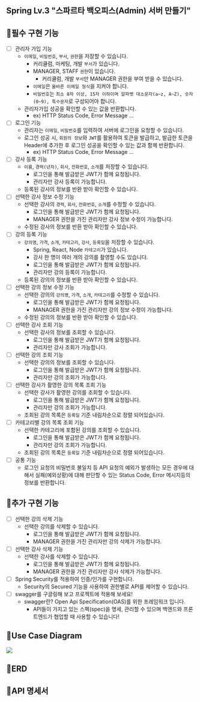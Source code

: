 Spring Lv.3 "스파르타 백오피스(Admin) 서버 만들기"
-----

🐥필수 구현 기능
-----
- [ ]  관리자 가입 기능
    - `이메일`, `비밀번호`, `부서`, `권한`을 저장할 수 있습니다.
        - 커리큘럼, 마케팅, 개발 `부서`가 있습니다.
        - MANAGER, STAFF `권한`이 있습니다.
            - 커리큘럼, 개발 `부서`만 MANAGER 권한을 부여 받을 수 있습니다.
        - `이메일`은  `올바른 이메일 형식`을 지켜야 합니다.
        - `비밀번호`는  `최소 8자 이상, 15자 이하이며 알파벳 대소문자(a~z, A~Z), 숫자(0~9), 특수문자`로 구성되어야 합니다.
    - 관리자가입 성공을 확인할 수 있는 값을 반환합니다.
        - ex) HTTP Status Code, Error Message …        
- [ ]  로그인 기능
    - 관리자는 `이메일`, `비밀번호`를 입력하여 서버에 로그인을 요청할 수 있습니다.
    - 로그인 성공 시, `회원의 정보`와 `JWT`를 활용하여 토큰을 발급하고,
    발급한 토큰을 Header에 추가한 후 로그인 성공을 확인할 수 있는 값과 함께 반환합니다.
        - ex) HTTP Status Code, Error Message …
- [ ]  강사 등록 기능
    - `이름`, `경력(년차)`, `회사`, `전화번호`, `소개`를 저장할 수 있습니다.
        - 로그인을 통해 발급받은 JWT가 함께 요청됩니다.
        - 관리자만 강사 등록이 가능합니다.
    - 등록된 강사의 정보를 반환 받아 확인할 수 있습니다.
- [ ]  선택한 강사 정보 수정 기능
    - 선택한 강사의 `경력`, `회사`, `전화번호`, `소개`를 수정할 수 있습니다.
        - 로그인을 통해 발급받은 JWT가 함께 요청됩니다.
        - MANAGER  권한을 가진 관리자만 강사 정보 수정이 가능합니다.
    - 수정된 강사의 정보를 반환 받아 확인할 수 있습니다.
- [ ]  강의 등록 기능
    - `강의명`, `가격`, `소개`, `카테고리`, `강사`, `등록일`을 저장할 수 있습니다.
        - Spring, React, Node `카테고리`가 있습니다.
        - 강사 한 명이 여러 개의 강의를 촬영할 수도 있습니다.
        - 로그인을 통해 발급받은 JWT가 함께 요청됩니다.
        - 관리자만 강의 등록이 가능합니다.
    - 등록된 강의의 정보를 반환 받아 확인할 수 있습니다.
- [ ]  선택한 강의 정보 수정 기능
    - 선택한 강의의 `강의명`, `가격`, `소개`, `카테고리`를 수정할 수 있습니다.
        - 로그인을 통해 발급받은 JWT가 함께 요청됩니다.
        - MANAGER  권한을 가진 관리자만 강의 정보 수정이 가능합니다.
    - 수정된 강의의 정보를 반환 받아 확인할 수 있습니다.
- [ ]  선택한 강사 조회 기능
    - 선택한 강사의 정보를 조회할 수 있습니다.
        - 로그인을 통해 발급받은 JWT가 함께 요청됩니다.
        - 관리자만 강사 조회가 가능합니다.
- [ ]  선택한 강의 조회 기능
    - 선택한 강의의 정보를 조회할 수 있습니다.
        - 로그인을 통해 발급받은 JWT가 함께 요청됩니다.
        - 관리자만 강의 조회가 가능합니다.
- [ ]  선택한 강사가 촬영한 강의 목록 조회 기능
    - 선택한 강사가 촬영한 강의를 조회할 수 있습니다.
        - 로그인을 통해 발급받은 JWT가 함께 요청됩니다.
        - 관리자만 강의 조회가 가능합니다.
    - 조회된 강의 목록은 `등록일` 기준 내림차순으로 정렬 되어있습니다.
- [ ]  카테고리별 강의 목록 조회 기능
    - 선택한 카테고리에 포함된 강의를 조회할 수 있습니다.
        - 로그인을 통해 발급받은 JWT가 함께 요청됩니다.
        - 관리자만 강의 조회가 가능합니다.
    - 조회된 강의 목록은 `등록일` 기준 내림차순으로 정렬 되어있습니다.
- [ ]  공통 기능
    - 로그인 요청의 비밀번호 불일치 등 API 요청의 예외가 발생하는 모든 경우에 대해서 실패(예외상황)에 대해 판단할 수 있는 Status Code, Error 메시지등의 정보를 반환합니다.

🐥추가 구현 기능
-----
- [ ]  선택한 강의 삭제 기능
    - 선택한 강의를 삭제할 수 있습니다.
        - 로그인을 통해 발급받은 JWT가 함께 요청됩니다.
        - MANAGER  권한을 가진 관리자만 강의 삭제가 가능합니다.
- [ ]  선택한 강사 삭제 기능
    - 선택한 강사를 삭제할 수 있습니다.
        - 로그인을 통해 발급받은 JWT가 함께 요청됩니다.
        - MANAGER  권한을 가진 관리자만 강사 삭제가 가능합니다.
- [ ]  Spring Security를 적용하여 인증/인가를 구현합니다.
    - Security의 Secured 기능을 사용하여 권한별로 API를 제어할 수 있습니다.
- [ ]  swagger를 구글링해 보고 프로젝트에 적용해 보세요!
    - swagger란? Open Api Specification(OAS)를 위한 프레임워크 입니다.
        - API들이 가지고 있는 스펙(spec)을 명세, 관리할 수 있으며 백엔드와 프론트엔드가 협업할 때 사용할 수 있습니다!

🎨Use Case Diagram
-----
![](https://velog.velcdn.com/images/deppll6239/post/2603fd90-64bc-4bb2-b3aa-e1377b9e93ee/image.png)


🎫ERD
-----


📜API 명세서
-----


